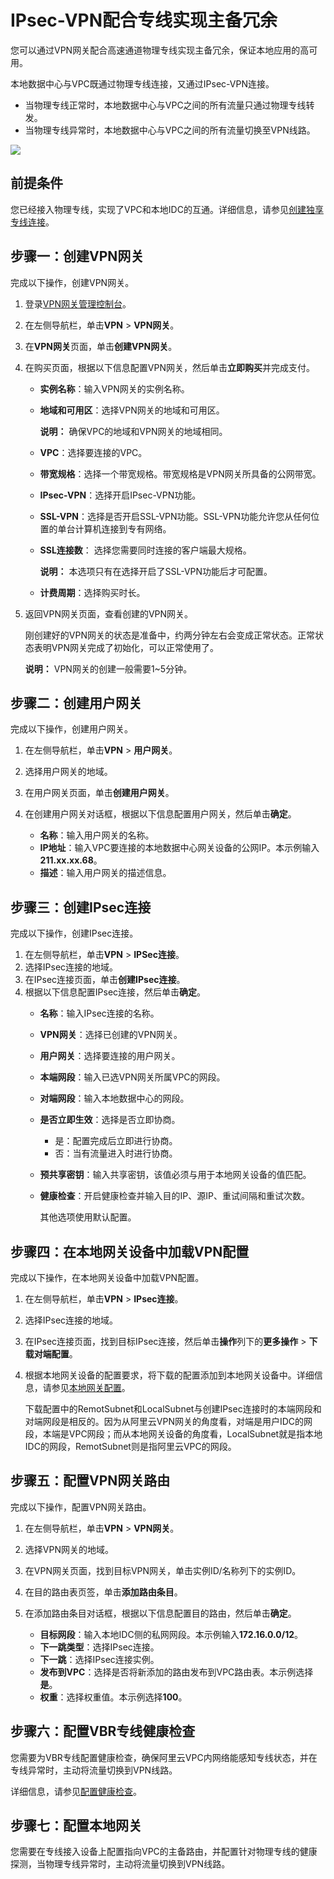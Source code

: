 # IPsec-VPN配合专线实现主备冗余

您可以通过VPN网关配合高速通道物理专线实现主备冗余，保证本地应用的高可用。

本地数据中心与VPC既通过物理专线连接，又通过IPsec-VPN连接。

-   当物理专线正常时，本地数据中心与VPC之间的所有流量只通过物理专线转发。
-   当物理专线异常时，本地数据中心与VPC之间的所有流量切换至VPN线路。

![](https://static-aliyun-doc.oss-cn-hangzhou.aliyuncs.com/assets/img/zh-CN/4052114851/p41822.png)

## 前提条件

您已经接入物理专线，实现了VPC和本地IDC的互通。详细信息，请参见[创建独享专线连接](/intl.zh-CN/物理专线连接/独享专线连接/创建独享专线连接.md)。

## 步骤一：创建VPN网关

完成以下操作，创建VPN网关。

1.  登录[VPN网关管理控制台](https://vpc.console.aliyun.com/vpn)。

2.  在左侧导航栏，单击**VPN** \> **VPN网关**。

3.  在**VPN网关**页面，单击**创建VPN网关**。

4.  在购买页面，根据以下信息配置VPN网关，然后单击**立即购买**并完成支付。

    -   **实例名称**：输入VPN网关的实例名称。
    -   **地域和可用区**：选择VPN网关的地域和可用区。

        **说明：** 确保VPC的地域和VPN网关的地域相同。

    -   **VPC**：选择要连接的VPC。
    -   **带宽规格**：选择一个带宽规格。带宽规格是VPN网关所具备的公网带宽。
    -   **IPsec-VPN**：选择开启IPsec-VPN功能。
    -   **SSL-VPN**：选择是否开启SSL-VPN功能。SSL-VPN功能允许您从任何位置的单台计算机连接到专有网络。
    -   **SSL连接数**： 选择您需要同时连接的客户端最大规格。

        **说明：** 本选项只有在选择开启了SSL-VPN功能后才可配置。

    -   **计费周期**：选择购买时长。
5.  返回VPN网关页面，查看创建的VPN网关。

    刚创建好的VPN网关的状态是准备中，约两分钟左右会变成正常状态。正常状态表明VPN网关完成了初始化，可以正常使用了。

    **说明：** VPN网关的创建一般需要1~5分钟。


## 步骤二：创建用户网关

完成以下操作，创建用户网关。

1.  在左侧导航栏，单击**VPN** \> **用户网关**。

2.  选择用户网关的地域。

3.  在用户网关页面，单击**创建用户网关**。

4.  在创建用户网关对话框，根据以下信息配置用户网关，然后单击**确定**。

    -   **名称**：输入用户网关的名称。
    -   **IP地址**：输入VPC要连接的本地数据中心网关设备的公网IP。本示例输入**211.xx.xx.68**。
    -   **描述**：输入用户网关的描述信息。

## 步骤三：创建IPsec连接

完成以下操作，创建IPsec连接。

1.  在左侧导航栏，单击**VPN** \> **IPSec连接**。
2.  选择IPsec连接的地域。
3.  在IPsec连接页面，单击**创建IPsec连接**。
4.  根据以下信息配置IPsec连接，然后单击**确定**。
    -   **名称**：输入IPsec连接的名称。
    -   **VPN网关**：选择已创建的VPN网关。
    -   **用户网关**：选择要连接的用户网关。
    -   **本端网段**：输入已选VPN网关所属VPC的网段。
    -   **对端网段**：输入本地数据中心的网段。
    -   **是否立即生效**：选择是否立即协商。
        -   是：配置完成后立即进行协商。
        -   否：当有流量进入时进行协商。
    -   **预共享密钥**：输入共享密钥，该值必须与用于本地网关设备的值匹配。
    -   **健康检查**：开启健康检查并输入目的IP、源IP、重试间隔和重试次数。

        其他选项使用默认配置。


## 步骤四：在本地网关设备中加载VPN配置

完成以下操作，在本地网关设备中加载VPN配置。

1.  在左侧导航栏，单击**VPN** \> **IPsec连接**。

2.  选择IPsec连接的地域。

3.  在IPsec连接页面，找到目标IPsec连接，然后单击**操作**列下的**更多操作** \> **下载对端配置**。

4.  根据本地网关设备的配置要求，将下载的配置添加到本地网关设备中。详细信息，请参见[本地网关配置](/intl.zh-CN/用户指南/配置IPsec-VPN/本地网关配置/华为防火墙配置.md)。

    下载配置中的RemotSubnet和LocalSubnet与创建IPsec连接时的本端网段和对端网段是相反的。因为从阿里云VPN网关的角度看，对端是用户IDC的网段，本端是VPC网段；而从本地网关设备的角度看，LocalSubnet就是指本地IDC的网段，RemotSubnet则是指阿里云VPC的网段。


## 步骤五：配置VPN网关路由

完成以下操作，配置VPN网关路由。

1.  在左侧导航栏，单击**VPN** \> **VPN网关**。

2.  选择VPN网关的地域。

3.  在VPN网关页面，找到目标VPN网关，单击实例ID/名称列下的实例ID。

4.  在目的路由表页签，单击**添加路由条目**。

5.  在添加路由条目对话框，根据以下信息配置目的路由，然后单击**确定**。

    -   **目标网段**：输入本地IDC侧的私网网段。本示例输入**172.16.0.0/12**。
    -   **下一跳类型**：选择IPsec连接。
    -   **下一跳**：选择IPsec连接实例。
    -   **发布到VPC**：选择是否将新添加的路由发布到VPC路由表。本示例选择**是**。
    -   **权重**：选择权重值。本示例选择**100**。

## 步骤六：配置VBR专线健康检查

您需要为VBR专线配置健康检查，确保阿里云VPC内网络能感知专线状态，并在专线异常时，主动将流量切换到VPN线路。

详细信息，请参见[配置健康检查](/intl.zh-CN/通用配置/配置健康检查.md)。

## 步骤七：配置本地网关

您需要在专线接入设备上配置指向VPC的主备路由，并配置针对物理专线的健康探测，当物理专线异常时，主动将流量切换到VPN线路。

